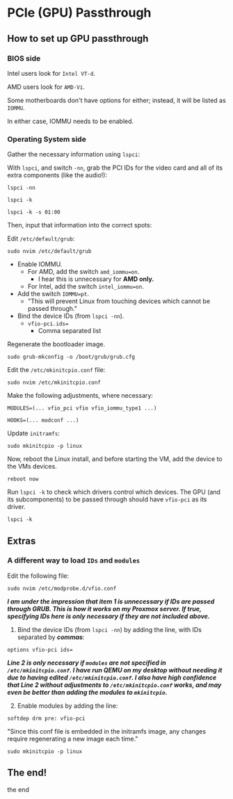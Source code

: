 # PCIe (GPU) Passthrough

## How to set up GPU passthrough

### BIOS side

Intel users look for `Intel VT-d`.

AMD users look for `AMD-Vi`.

Some motherboards don't have options for either; instead, it will be listed as `IOMMU`.

In either case, IOMMU needs to be enabled.

### Operating System side

Gather the necessary information using `lspci`:

With `lspci`, and switch `-nn`, grab the PCI IDs for the video card and all of its extra components (like the audio!):

```
lspci -nn

lspci -k

lspci -k -s 01:00
```

Then, input that information into the correct spots:

Edit `/etc/default/grub`:

```
sudo nvim /etc/default/grub
```

- Enable IOMMU.
  - For AMD, add the switch `amd_iommu=on`.
    - I hear this is unnecessary for **AMD only.**
  - For Intel, add the switch `intel_iommu=on`.
- Add the switch `IOMMU=pt`.
  - "This will prevent Linux from touching devices which cannot be passed through."
- Bind the device IDs (from `lspci -nn`).
  - `vfio-pci.ids=`
    - Comma separated list

Regenerate the bootloader image.

```
sudo grub-mkconfig -o /boot/grub/grub.cfg
```

Edit the `/etc/mkinitcpio.conf` file:

```
sudo nvim /etc/mkinitcpio.conf
```

Make the following adjustments, where necessary:

`MODULES=(... vfio_pci vfio vfio_iommu_type1 ...)`

`HOOKS=(... modconf ...)`

Update `initramfs`:

```
sudo mkinitcpio -p linux
```

Now, reboot the Linux install, and before starting the VM, add the device to the VMs devices.

```
reboot now
```

Run `lspci -k` to check which drivers control which devices. The GPU (and its subcomponents) to be passed through should have `vfio-pci` as its driver.

```
lspci -k
```

## Extras

### A different way to load `IDs` and `modules`

Edit the following file:

```
sudo nvim /etc/modprobe.d/vfio.conf
```

***I am under the impression that item 1 is unnecessary if IDs are passed through GRUB. This is how it works on my Proxmox server. If true, specifying IDs here is only necessary if they are not included above.***

1. Bind the device IDs (from `lspci -nn`) by adding the line, with IDs separated by ***commas***:

```
options vfio-pci ids=
```

***Line 2 is only necessary if `modules` are not specified in `/etc/mkinitcpio.conf`. I have run QEMU on my desktop without needing it due to having edited `/etc/mkinitcpio.conf`. I also have high confidence that Line 2 without adjustments to `/etc/mkinitcpio.conf` works, and may even be better than adding the modules to `mkinitcpio`.***

2. Enable modules by adding the line:

```
softdep drm pre: vfio-pci
```

"Since this conf file is embedded in the initramfs image, any changes require regenerating a new image each time."

```
sudo mkinitcpio -p linux
```

## The end!

the end


